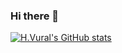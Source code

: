 ### Hi there 👋

[![H.Vural's GitHub stats](https://github-readme-stats.vercel.app/api?username=hsyngvural)](https://github.com/hsyngvural/github-readme-stats)

<!--
**hsyngvural/hsyngvural** is a ✨ _special_ ✨ repository because its `README.md` (this file) appears on your GitHub profile.

Here are some ideas to get you started:

- 🔭 I’m currently working on ...
- 🌱 I’m currently learning ...
- 👯 I’m looking to collaborate on ...
- 🤔 I’m looking for help with ...
- 💬 Ask me about ...
- 📫 How to reach me: ...
- 😄 Pronouns: ...
- ⚡ Fun fact: ...
-->
